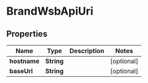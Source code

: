

# BrandWsbApiUri


## Properties

| Name | Type | Description | Notes |
|------------ | ------------- | ------------- | -------------|
|**hostname** | **String** |  |  [optional] |
|**baseUrl** | **String** |  |  [optional] |



